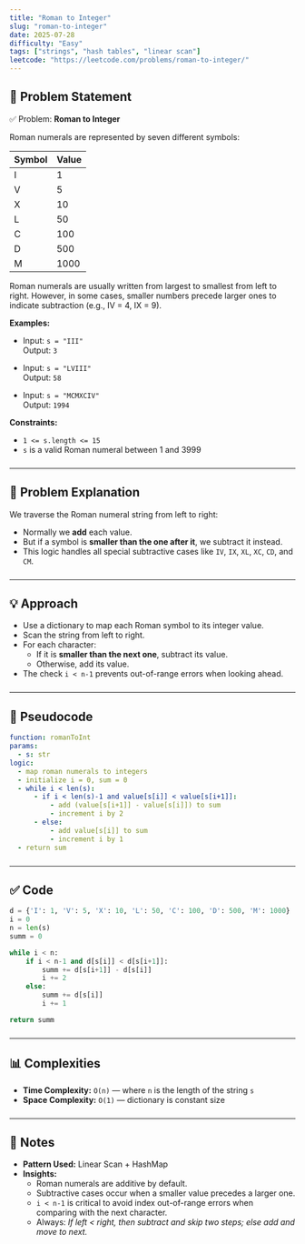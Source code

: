 ```yaml
---
title: "Roman to Integer"
slug: "roman-to-integer"
date: 2025-07-28
difficulty: "Easy"
tags: ["strings", "hash tables", "linear scan"]
leetcode: "https://leetcode.com/problems/roman-to-integer/"
---
```


<div class="max-w-none prose-tight">
  <style>
    hr {
      margin-top: 1.5rem;
      margin-bottom: 1.5rem;
    }
  </style>

<div class="prose prose-tight max-w-none">

## 📄 Problem Statement

✅ Problem: **Roman to Integer**

Roman numerals are represented by seven different symbols:

| Symbol | Value |
|--------|-------|
| I      | 1     |
| V      | 5     |
| X      | 10    |
| L      | 50    |
| C      | 100   |
| D      | 500   |
| M      | 1000  |

Roman numerals are usually written from largest to smallest from left to right. However, in some cases, smaller numbers precede larger ones to indicate subtraction (e.g., IV = 4, IX = 9).

**Examples:**

- Input: `s = "III"`  
  Output: `3`

- Input: `s = "LVIII"`  
  Output: `58`

- Input: `s = "MCMXCIV"`  
  Output: `1994`

**Constraints:**
- `1 <= s.length <= 15`
- `s` is a valid Roman numeral between 1 and 3999

---

## 🧠 Problem Explanation

We traverse the Roman numeral string from left to right:
- Normally we **add** each value.
- But if a symbol is **smaller than the one after it**, we subtract it instead.
- This logic handles all special subtractive cases like `IV`, `IX`, `XL`, `XC`, `CD`, and `CM`.

---

## 💡 Approach

- Use a dictionary to map each Roman symbol to its integer value.
- Scan the string from left to right.
- For each character:
  - If it is **smaller than the next one**, subtract its value.
  - Otherwise, add its value.
- The check `i < n-1` prevents out-of-range errors when looking ahead.

---

## 🧾 Pseudocode
```yaml
function: romanToInt
params:
  - s: str
logic:
  - map roman numerals to integers
  - initialize i = 0, sum = 0
  - while i < len(s):
      - if i < len(s)-1 and value[s[i]] < value[s[i+1]]:
          - add (value[s[i+1]] - value[s[i]]) to sum
          - increment i by 2
      - else:
          - add value[s[i]] to sum
          - increment i by 1
  - return sum
```

---

## ✅ Code

```python
d = {'I': 1, 'V': 5, 'X': 10, 'L': 50, 'C': 100, 'D': 500, 'M': 1000}
i = 0
n = len(s)
summ = 0

while i < n:
    if i < n-1 and d[s[i]] < d[s[i+1]]:
        summ += d[s[i+1]] - d[s[i]]
        i += 2
    else:
        summ += d[s[i]]
        i += 1

return summ
```

---

## 📊 Complexities

- **Time Complexity:** `O(n)` — where `n` is the length of the string `s`
- **Space Complexity:** `O(1)` — dictionary is constant size

---

## 📝 Notes

- **Pattern Used:** Linear Scan + HashMap
- **Insights:**
  - Roman numerals are additive by default.
  - Subtractive cases occur when a smaller value precedes a larger one.
  - `i < n-1` is critical to avoid index out-of-range errors when comparing with the next character.
  - Always: *If left < right, then subtract and skip two steps; else add and move to next.*

</div>
</div>